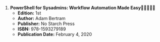 1. **PowerShell for Sysadmins: Workflow Automation Made Easy**🚨🚨🚨🚨🚨
   - **Edition:** 1st
   - **Author:** Adam Bertram
   - **Publisher:** No Starch Press
   - **ISBN:** 978-1593279189
   - **Publication Date:** February 4, 2020

